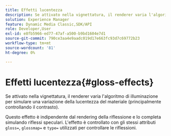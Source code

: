 ```yaml
---
title: Effetti lucentezza
description: Se attivato nella vignettatura, il renderer varia l'algoritmo di illuminazione per simulare una variazione della lucentezza del materiale (principalmente controllando il contrasto).
solution: Experience Manager
feature: Dynamic Media Classic,SDK/API
role: Developer,User
exl-id: e8fb5966-ed77-47af-a500-b9bd1604e7d1
source-git-commit: 790ce3aa4e9aadc019d17e663fc93d7c69772b23
workflow-type: tm+mt
source-wordcount: '81'
ht-degree: 0%

---
```


# Effetti lucentezza{#gloss-effects}

Se attivato nella vignettatura, il renderer varia l&#39;algoritmo di illuminazione per simulare una variazione della lucentezza del materiale (principalmente controllando il contrasto).

Questo effetto è indipendente dal rendering della riflessione e lo completa simulando riflessi speculari. L&#39;effetto è controllato con gli stessi attributi `gloss=`, `glossmap=` e `type=` utilizzati per controllare le riflessioni.

